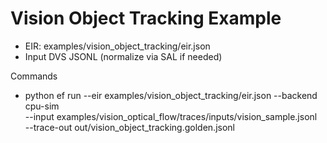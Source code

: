 # Vision Object Tracking Example

- EIR: examples/vision_object_tracking/eir.json
- Input DVS JSONL (normalize via SAL if needed)

Commands
- python
  ef run --eir examples/vision_object_tracking/eir.json --backend cpu-sim \
         --input examples/vision_optical_flow/traces/inputs/vision_sample.jsonl \
         --trace-out out/vision_object_tracking.golden.jsonl
